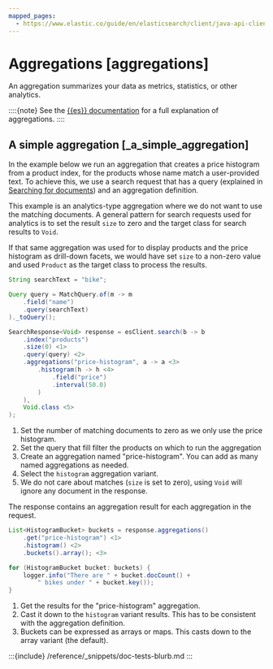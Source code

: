 ```yaml
---
mapped_pages:
  - https://www.elastic.co/guide/en/elasticsearch/client/java-api-client/current/aggregations.html
---
```


# Aggregations [aggregations]

An aggregation summarizes your data as metrics, statistics, or other analytics.

::::{note}
See the [{{es}} documentation](elasticsearch://reference/aggregations/index.md) for a full explanation of aggregations.
::::



## A simple aggregation [_a_simple_aggregation]

In the example below we run an aggregation that creates a price histogram from a product index, for the products whose name match a user-provided text. To achieve this, we use a search request that has a query (explained in [Searching for documents](searching.md)) and an aggregation definition.

This example is an analytics-type aggregation where we do not want to use the matching documents. A general pattern for search requests used for analytics is to set the result `size` to zero and the target class for search results to `Void`.

If that same aggregation was used for to display products and the price histogram as drill-down facets, we would have set `size` to a non-zero value and used `Product` as the target class to process the results.

```java
String searchText = "bike";

Query query = MatchQuery.of(m -> m
    .field("name")
    .query(searchText)
)._toQuery();

SearchResponse<Void> response = esClient.search(b -> b
    .index("products")
    .size(0) <1>
    .query(query) <2>
    .aggregations("price-histogram", a -> a <3>
        .histogram(h -> h <4>
            .field("price")
            .interval(50.0)
        )
    ),
    Void.class <5>
);
```

1. Set the number of matching documents to zero as we only use the price histogram.
2. Set the query that fill filter the products on which to run the aggregation
3. Create an aggregation named "price-histogram". You can add as many named aggregations as needed.
4. Select the `histogram` aggregation variant.
5. We do not care about matches (`size` is set to zero), using `Void` will ignore any document in the response.


The response contains an aggregation result for each aggregation in the request.

```java
List<HistogramBucket> buckets = response.aggregations()
    .get("price-histogram") <1>
    .histogram() <2>
    .buckets().array(); <3>

for (HistogramBucket bucket: buckets) {
    logger.info("There are " + bucket.docCount() +
        " bikes under " + bucket.key());
}
```

1. Get the results for the "price-histogram" aggregation.
2. Cast it down to the `histogram` variant results. This has to be consistent with the aggregation definition.
3. Buckets can be expressed as arrays or maps. This casts down to the array variant (the default).


:::{include} /reference/_snippets/doc-tests-blurb.md
:::

